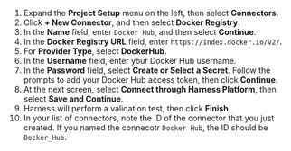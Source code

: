 1. Expand the **Project Setup** menu on the left, then select **Connectors**.
2. Click **+ New Connector**, and then select **Docker Registry**.
3. In the **Name** field, enter `Docker Hub`, and then select **Continue**.
4. In the **Docker Registry URL** field, enter `https://index.docker.io/v2/`.
5. For **Provider Type**, select **DockerHub**.
6. In the **Username** field, enter your Docker Hub username.
7. In the **Password** field, select **Create or Select a Secret**. Follow the prompts to add your Docker Hub access token, then click **Continue**.
8. At the next screen, select **Connect through Harness Platform**, then select **Save and Continue**.
9. Harness will perform a validation test, then click **Finish**.
10. In your list of connectors, note the ID of the connector that you just created. If you named the connecotr `Docker Hub`, the ID should be `Docker_Hub`.
